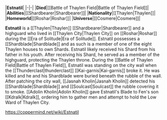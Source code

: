 |**Estnatil**|
|-|-|
|**Died**|[[Battle of Thaylen Field\|Battle of Thaylen Field]]|
|**Abilities**|[[Shardbearer\|Shardbearer]]|
|**Nationality**|[[Thaylen\|Thaylen]]|
|**Homeworld**|[[Roshar\|Roshar]]|
|**Universe**|[[Cosmere\|Cosmere]]|

**Estnatil** is a [[Thaylen\|Thaylen]] [[Shardbearer\|Shardbearer]] and a highguard who lived in [[Thaylen City\|Thaylen City]] on [[Roshar\|Roshar]] during the [[Era of Solitude\|Era of Solitude]].
Estnatil possesses a [[Shardblade\|Shardblade]] and as such is a member of one of the eight Thaylen houses to own Shards.
Estnatil likely received his Shard from his father in his youth. After receiving his Shard, he served as a member of the highguard, protecting the Thaylen throne. During the [[Battle of Thaylen Field\|Battle of Thaylen Field]], Estnatil was standing on the city wall when the [[Thunderclast\|thunderclast]] [[Kai-garnis\|Kai-garnis]] broke it. He was killed and he and his Shardblade were buried beneath the rubble of the wall. After patching the city wall, [[Jasnah Kholin\|Jasnah Kholin]] detected his [[Shardblade\|Shardblade]] and [[Soulcast\|Soulcast]] the rubble covering it to smoke. [[Adolin Kholin\|Adolin Kholin]] gave Estnatil's Blade to Fen's son [[Kdralk\|Kdralk]], ordering him to gather men and attempt to hold the Low Ward of Thaylen City.



https://coppermind.net/wiki/Estnatil